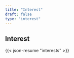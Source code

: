 ```yaml
---
title: "Interest"
draft: false
type: "interest"
---
```


## Interest

{{< json-resume "interests" >}}
